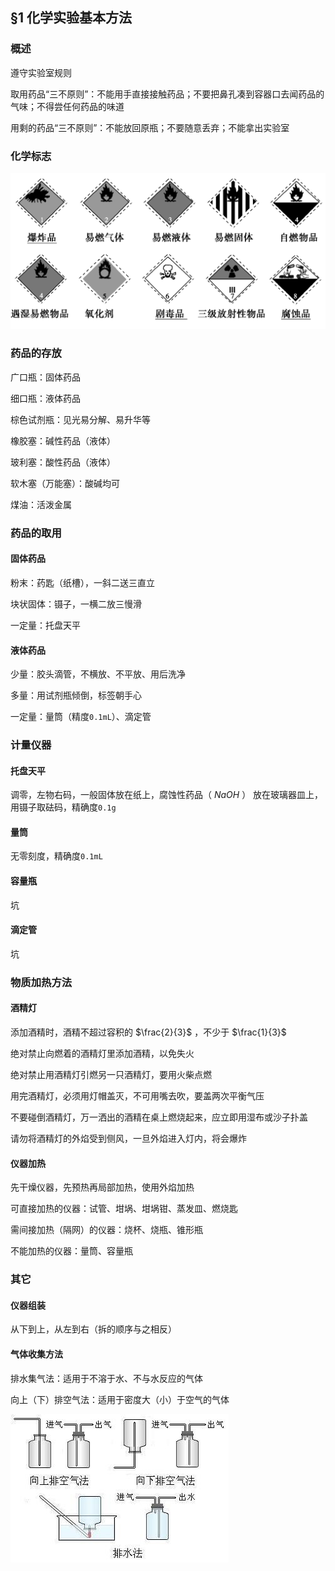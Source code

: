 ## §1 化学实验基本方法

### 概述

遵守实验室规则

取用药品“三不原则”：不能用手直接接触药品；不要把鼻孔凑到容器口去闻药品的气味；不得尝任何药品的味道

用剩的药品“三不原则”：不能放回原瓶；不要随意丢弃；不能拿出实验室

### 化学标志

![教材P4](./image/sign.jpg)

### 药品的存放

广口瓶：固体药品

细口瓶：液体药品

棕色试剂瓶：见光易分解、易升华等

橡胶塞：碱性药品（液体）

玻利塞：酸性药品（液体）

软木塞（万能塞）：酸碱均可

煤油：活泼金属

### 药品的取用

#### 固体药品

粉末：药匙（纸槽），一斜二送三直立

块状固体：镊子，一横二放三慢滑

一定量：托盘天平

#### 液体药品

少量：胶头滴管，不横放、不平放、用后洗净

多量：用试剂瓶倾倒，标签朝手心

一定量：量筒（精度`0.1mL`）、滴定管

### 计量仪器

#### 托盘天平

调零，左物右码，一般固体放在纸上，腐蚀性药品（ $NaOH$ ） 放在玻璃器皿上，用镊子取砝码，精确度`0.1g`

#### 量筒

无零刻度，精确度`0.1mL`

#### 容量瓶

坑

#### 滴定管

坑

### 物质加热方法

#### 酒精灯

添加酒精时，酒精不超过容积的 $\frac{2}{3}$ ，不少于 $\frac{1}{3}$

绝对禁止向燃着的酒精灯里添加酒精，以免失火

绝对禁止用酒精灯引燃另一只酒精灯，要用火柴点燃　

用完酒精灯，必须用灯帽盖灭，不可用嘴去吹，要盖两次平衡气压

不要碰倒酒精灯，万一洒出的酒精在桌上燃烧起来，应立即用湿布或沙子扑盖

请勿将酒精灯的外焰受到侧风，一旦外焰进入灯内，将会爆炸

#### 仪器加热

先干燥仪器，先预热再局部加热，使用外焰加热

可直接加热的仪器：试管、坩埚、坩埚钳、蒸发皿、燃烧匙

需间接加热（隔网）的仪器：烧杯、烧瓶、锥形瓶

不能加热的仪器：量筒、容量瓶

### 其它

#### 仪器组装

从下到上，从左到右（拆的顺序与之相反）

#### 气体收集方法

排水集气法：适用于不溶于水、不与水反应的气体

向上（下）排空气法：适用于密度大（小）于空气的气体

![气体收集方法](./image/gas-collect.png)